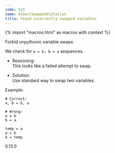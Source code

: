 ```yaml
---
code: 523
name: AlmostSwappedViolation
title: Found incorrectly swapped variables
---
```


{% import "macros.html" as macros with context %}

Forbid unpythonic variable swaps.

We check for `a = b; b = a` sequences.

  - Reasoning:  
    This looks like a failed attempt to swap.

  - Solution:  
    Use standard way to swap two variables.

Example:

    # Correct:
    a, b = b, a
    
    # Wrong:
    a = b
    b = a
    
    temp = a
    a = b
    b = temp

<div class="versionadded">

0.13.0

</div>